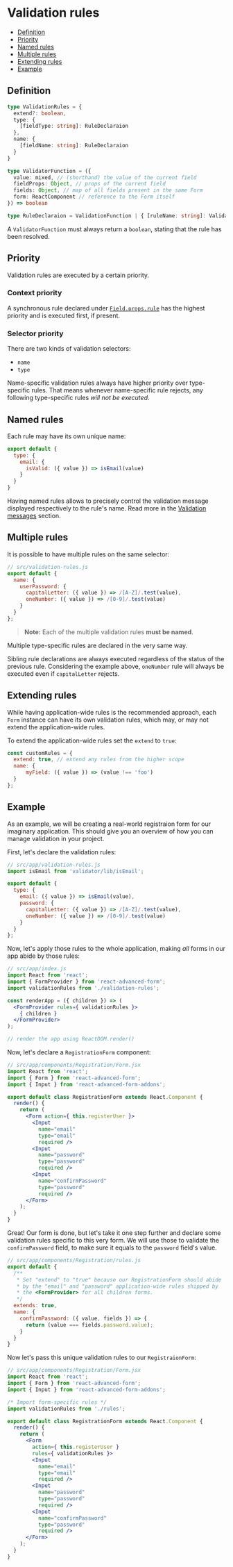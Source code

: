 # Validation rules

* [Definition](#definition)
* [Priority](#priority)
* [Named rules](#named-rules)
* [Multiple rules](#multiple-rules)
* [Extending rules](#extending-rules)
* [Example](#example)

## Definition

```ts
type ValidationRules = {
  extend?: boolean,
  type: {
    [fieldType: string]: RuleDeclaraion
  },
  name: {
    [fieldName: string]: RuleDeclaraion
  }
}

type ValidatorFunction = ({
  value: mixed, // (shorthand) the value of the current field
  fieldProps: Object, // props of the current field
  fields: Object, // map of all fields present in the same Form
  form: ReactComponent // reference to the Form itself
}) => boolean

type RuleDeclaraion = ValidationFunction | { [ruleName: string]: ValidatorFunction;
```

A `ValidatorFunction` must always return a `boolean`, stating that the rule has been resolved.

## Priority
Validation rules are executed by a certain priority.

### Context priority
A synchronous rule declared under [`Field.props.rule`](../components/Field/props/rule.md) has the highest priority and is executed first, if present.

### Selector priority
There are two kinds of validation selectors:

* `name`
* `type`

Name-specific validation rules always have higher priority over type-specific rules. That means whenever name-specific rule rejects, any following type-specific rules *will not be executed*.

## Named rules
Each rule may have its own unique name:

```jsx
export default {
  type: {
    email: {
      isValid: ({ value }) => isEmail(value)
    }
  }
}
```

Having named rules allows to precisely control the validation message displayed respectively to the rule's name. Read more in the [Validation messages](./messages.md) section.

## Multiple rules
It is possible to have multiple rules on the same selector:

```jsx
// src/validation-rules.js
export default {
  name: {
    userPassword: {
      capitalLetter: ({ value }) => /[A-Z]/.test(value),
      oneNumber: ({ value }) => /[0-9]/.test(value)
    }
  }
};
```

> **Note:** Each of the multiple validation rules **must be named**.

Multiple type-specific rules are declared in the very same way.

Sibling rule declarations are always executed regardless of the status of the previous rule. Considering the example above, `oneNumber` rule will always be executed even if `capitalLetter` rejects.

## Extending rules
While having application-wide rules is the recommended approach, each `Form` instance can have its own validation rules, which may, or may not extend the application-wide rules.

To extend the application-wide rules set the `extend` to `true`:

```js
const customRules = {
  extend: true, // extend any rules from the higher scope
  name: {
      myField: ({ value }) => (value !== 'foo')
  }
};
```

## Example
As an example, we will be creating a real-world registraion form for our imaginary application. This should give you an overview of how you can manage validation in your project.

First, let's declare the validation rules:

```js
// src/app/validation-rules.js
import isEmail from 'validator/lib/isEmail';

export default {
  type: {
    email: ({ value }) => isEmail(value),
    password: {
      capitalLetter: ({ value }) => /[A-Z]/.test(value),
      oneNumber: ({ value }) => /[0-9]/.test(value)
    }
  }
};
```

Now, let's apply those rules to the whole application, making *all* forms in our app abide by those rules:

```jsx
// src/app/index.js
import React from 'react';
import { FormProvider } from 'react-advanced-form';
import validationRules from './validation-rules';

const renderApp = ({ children }) => (
  <FormProvider rules={ validationRules }>
    { children }
  </FormProvider>
);

// render the app using ReactDOM.render()
```

Now, let's declare a `RegistrationForm` component:

```jsx
// src/app/components/Registration/Form.jsx
import React from 'react';
import { Form } from 'react-advanced-form';
import { Input } from 'react-advanced-form-addons';

export default class RegistrationForm extends React.Component {
  render() {
    return (
      <Form action={ this.registerUser }>
        <Input
          name="email"
          type="email"
          required />
        <Input
          name="password"
          type="password"
          required />
        <Input
          name="confirmPassword"
          type="password"
          required />
      </Form>
    );
  }
}
```

Great! Our form is done, but let's take it one step further and declare some validation rules specific to this very form. We will use those to validate the `confirmPassword` field, to make sure it equals to the `password` field's value.

```js
// src/app/components/Registration/rules.js
export default {
  /**
   * Set "extend" to "true" because our RegistrationForm should abide
   * by the "email" and "password" application-wide rules shipped by
   * the <FormProvider> for all children forms.
   */
  extends: true,
  name: {
    confirmPassword: ({ value, fields }) => {
      return (value === fields.password.value);
    }
  }
}
```

Now let's pass this unique validation rules to our `RegistraionForm`:

```jsx
// src/app/components/Registration/Form.jsx
import React from 'react';
import { Form } from 'react-advanced-form';
import { Input } from 'react-advanced-form-addons';

/* Import form-specific rules */
import validationRules from './rules';

export default class RegistrationForm extends React.Component {
  render() {
    return (
      <Form
        action={ this.registerUser }
        rules={ validationRules }>
        <Input
          name="email"
          type="email"
          required />
        <Input
          name="password"
          type="password"
          required />
        <Input
          name="confirmPassword"
          type="password"
          required />
      </Form>
    );
  }
}
```

